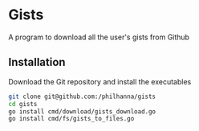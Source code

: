 # Gists

A program to download all the user's gists from Github

## Installation

Download the Git repository and install the executables
```bash
git clone git@github.com:/philhanna/gists
cd gists
go install cmd/download/gists_download.go
go install cmd/fs/gists_to_files.go
```

